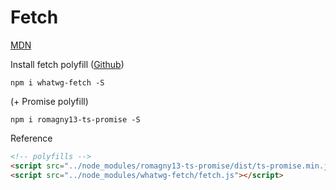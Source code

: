 # Fetch

<a href="https://developer.mozilla.org/en-US/docs/Web/API/Fetch_API/Using_Fetch">MDN</a>

Install fetch polyfill (<a href="https://github.com/github/fetch">Github</a>)
```
npm i whatwg-fetch -S
```

(+ Promise polyfill)
```
npm i romagny13-ts-promise -S
```

Reference
```html
<!-- polyfills -->
<script src="../node_modules/romagny13-ts-promise/dist/ts-promise.min.js"></script>
<script src="../node_modules/whatwg-fetch/fetch.js"></script>
```